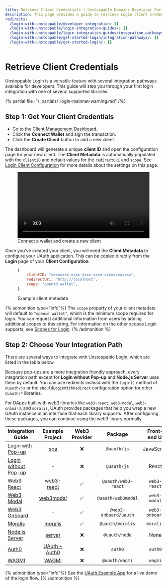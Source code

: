 ```yaml
---
title: Retrieve Client Credentials | Unstoppable Domains Developer Portal
description: This page provides a guide to retrieve Login client credentials
redirects:
  /login-with-unstoppable/developer-integration: {}
  /login-with-unstoppable/login-integration-guides/: {}
  /login-with-unstoppable/login-integration-guides/integration-pathways/: {}
  /login-with-unstoppable/get-started-login/integration-pathways/: {}
  /login-with-unstoppable/get-started-login/: {}
---
```


# Retrieve Client Credentials

Unstoppable Login is a versatile feature with several integration pathways available for developers. This guide will step you through your first login integration with one of several supported libraries.

{% partial file="/_partials/_login-mainnet-warning.md" /%}

## Step 1: Get Your Client Credentials

- Go to the [Client Management Dashboard](https://dashboard.auth.unstoppabledomains.com).
- Click the **Connect Wallet** and sign the transaction.
- Click the **Create Client** button to add a new client.

The dashboard will generate a unique **client ID** and open the configuration page for your new client. The **Client Metadata** is automatically populated with the `clientID` and default values for the `redirectURI` and `scope`. See [Login Client Configuration](/identity/guides/client-configurations.md) for more details about the settings on this page.

<figure>
<video loop autoplay muted width="100%" src="/videos/connect-wallet-and-create-client.mp4"></video>
<figcaption>Connect a wallet and create a new client</figcaption>
</figure>

Once you've created your client, you will need the **Client Metadata** to configure your UAuth application. This can be copied directly from the **Login** page of your **Client Configuration**.

<figure>

```javascript
{
    clientID: "xxxxxxxx-xxxx-xxxx-xxxx-xxxxxxxxxxxx",
    redirectUri: "http://localhost",
    scope: "openid wallet",
}
```

<figcaption>Example client metadata</figcaption>
</figure>

{% admonition type="info"%}
The `scope` property of your client metadata will default to `"openid wallet"`, which is the minimum scope required for login. You can request additional information from users by adding additional scopes to this string. For information on the other scopes Login supports, see [Scopes for Login](/identity/guides/login-scopes.md).
{% /admonition %}

## Step 2: Choose Your Integration Path

There are several ways to integrate with Unstoppable Login, which are listed in the table below.

Because pop-ups are a more integration friendly approach, every integration path except for **Login without Pop-up** and **Node.js Server** uses them by default. You can use redirects instead with the `login()` method of `@uauth/js` or the `shouldLoginWithRedirect` configuration option for other `@uauth/*` libraries.

For DApps built with web3 libraries like `web3-react`, `web3-modal`, `web3-onboard`, and `moralis`, UAuth provides packages that help you wrap a new UAuth instance in an interface that each library supports. After configuring these packages, you can continue using the web3 library normally.

| Integration Guide                                                            |                                     Example Project                                      | Web3 Provider |        Package        |  Front-end UI  |
| ---------------------------------------------------------------------------- | :--------------------------------------------------------------------------------------: | :-----------: | :-------------------: | :------------: |
| [Login with Pop-up](/identity/quickstart/login-with-pop-up.md)               |        [spa](https://github.com/unstoppabledomains/uauth/tree/main/examples/spa/)        |   &#10060;    |      `@uauth/js`      |   JavaScript   |
| [Login without Pop-up](/identity/guides/integration-paths/login-without-pop-up.md)         |                                            -                                             |   &#10060;    |      `@uauth/js`      |     React      |
| [Web3 React](/identity/guides/integration-paths/web3-react.md)     | [web3-react](https://github.com/unstoppabledomains/uauth/blob/main/examples/web3-react/) |    &#9989;    |  `@uauth/web3-react`  |  `web3-react`  |
| [Web3 Modal](/identity/guides/integration-paths/web3-modal.md)     |  [web3modal](https://github.com/unstoppabledomains/uauth/blob/main/examples/web3modal/)  |    &#9989;    |  `@uauth/web3modal`   |  `web3-modal`  |
| [Web3 Onboard](/identity/guides/integration-paths/web3-onboard.md) |                                            -                                             |    &#9989;    | `@web3-onboard/uauth` | `web3-onboard` |
| [Moralis](/identity/guides/integration-paths/moralis.md)           |    [moralis](https://github.com/unstoppabledomains/uauth/blob/main/examples/moralis)     |    &#9989;    |   `@uauth/moralis`    |   `moralis`    |
| [Node.js Server](/identity/guides/integration-paths/node-js.md)    |     [server](https://github.com/unstoppabledomains/uauth/tree/main/examples/server)      |   &#10060;    |     `@uauth/node`     |      None      |
| [Auth0](/identity/guides/integration-paths/auth0.md)               |     [UAuth + Auth0 ](https://github.com/unstoppabledomains/uauth-auth0-sample-dapp)      |   &#10060;    |        `auth0`        |    `auth0`     |
| [WAGMI](/identity/guides/integration-paths/wagmi.md)               |      [WAGMI](https://github.com/unstoppabledomains/uauth/tree/main/examples/wagmi)       |   &#10060;    |    `@uauth/wagmi`     |    `wagmi`     |

{% admonition type="info"%}
See the [UAuth Example App](https://example.auth.unstoppabledomains.com/) for a live demo of the login flow.
{% /admonition %}
